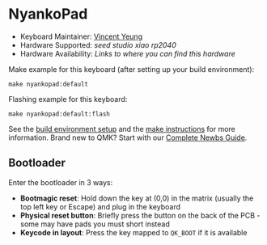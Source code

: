 # NyankoPad

* Keyboard Maintainer: [Vincent Yeung](https://github.com/x-9917638)
* Hardware Supported: *seed studio xiao rp2040*
* Hardware Availability: *Links to where you can find this hardware*

Make example for this keyboard (after setting up your build environment):

    make nyankopad:default

Flashing example for this keyboard:

    make nyankopad:default:flash

See the [build environment setup](https://docs.qmk.fm/#/getting_started_build_tools) and the [make instructions](https://docs.qmk.fm/#/getting_started_make_guide) for more information. Brand new to QMK? Start with our [Complete Newbs Guide](https://docs.qmk.fm/#/newbs).

## Bootloader

Enter the bootloader in 3 ways:

* **Bootmagic reset**: Hold down the key at (0,0) in the matrix (usually the top left key or Escape) and plug in the keyboard
* **Physical reset button**: Briefly press the button on the back of the PCB - some may have pads you must short instead
* **Keycode in layout**: Press the key mapped to `QK_BOOT` if it is available
